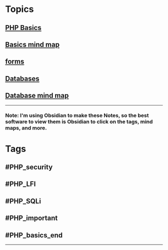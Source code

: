 # Topics 
## [PHP Basics](Notes/basics.md)
## [Basics mind map](Notes/basics_mindmap.html)
## [forms](Notes/forms.md)
## [Databases](Notes/databases.md)
## [Database mind map](Notes/databases_mindmap.html)
---
### Note: I'm using Obsidian to make these Notes, so the best software to view them is Obsidian to click on the tags, mind maps, and more.
# Tags
## #PHP_security 
## #PHP_LFI 
## #PHP_SQLi
## #PHP_important 
## #PHP_basics_end 
----

